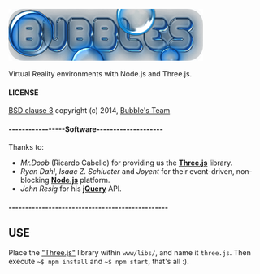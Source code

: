 ![bubbles logo](bubbles.png)

Virtual Reality environments with Node.js and Three.js.

#### LICENSE

[BSD clause 3](LICENSE) copyright (c) 2014, [Bubble's Team](CONTRIBUTORS)

#### -----------------Software--------------------

Thanks to:
- _Mr.Doob_ (Ricardo Cabello) for providing us the [**Three.js**](http://threejs.org) library.
- _Ryan Dahl_, _Isaac Z. Schlueter_ and _Joyent_ for their event-driven, non-blocking [**Node.js**](http://nodejs.org) platform.
- _John Resig_ for his [**jQuery**](http://jquery.com) API.

#### ------------------------------------------------

## USE
Place the ["Three.js"](http://github.com/mrdoob/three.js/zipball/master) library within `www/libs/`, and name it `three.js`. Then execute `~$ npm install` and `~$ npm start`, that's all :).
